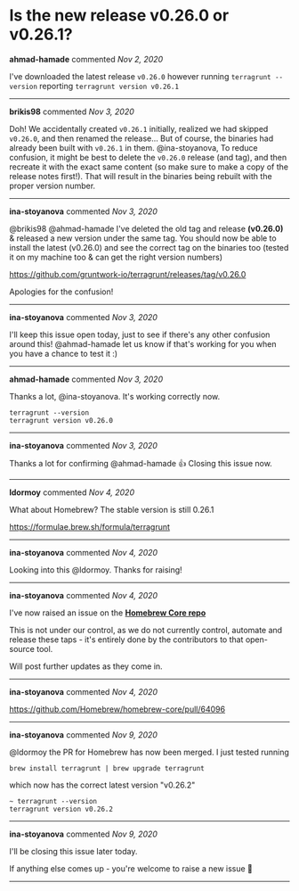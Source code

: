 # Is the new release v0.26.0 or v0.26.1?

**ahmad-hamade** commented *Nov 2, 2020*

I've downloaded the latest release `v0.26.0` however running `terragrunt --version` reporting `terragrunt version v0.26.1`
<br />
***


**brikis98** commented *Nov 3, 2020*

Doh! We accidentally created `v0.26.1` initially, realized we had skipped `v0.26.0`, and then renamed the release... But of course, the binaries had already been built with `v0.26.1` in them. @ina-stoyanova, To reduce confusion, it might be best to delete the `v0.26.0` release (and tag), and then recreate it with the exact same content (so make sure to make a copy of the release notes first!). That will result in the binaries being rebuilt with the proper version number.
***

**ina-stoyanova** commented *Nov 3, 2020*

@brikis98 @ahmad-hamade I've deleted the old tag and release **(v0.26.0)** & released a new version under the same tag. You should now be able to install the latest (v0.26.0) and see the correct tag on the binaries too (tested it on my machine too & can get the right version numbers)

https://github.com/gruntwork-io/terragrunt/releases/tag/v0.26.0

Apologies for the confusion!

***

**ina-stoyanova** commented *Nov 3, 2020*

I'll keep this issue open today, just to see if there's any other confusion around this! @ahmad-hamade let us know if that's working for you when you have a chance to test it :) 
***

**ahmad-hamade** commented *Nov 3, 2020*

Thanks a lot, @ina-stoyanova. It's working correctly now.

```
terragrunt --version
terragrunt version v0.26.0
```
***

**ina-stoyanova** commented *Nov 3, 2020*

Thanks a lot for confirming @ahmad-hamade 👍  Closing this issue now. 
***

**ldormoy** commented *Nov 4, 2020*

What about Homebrew? The stable version is still 0.26.1

https://formulae.brew.sh/formula/terragrunt
***

**ina-stoyanova** commented *Nov 4, 2020*

Looking into this @ldormoy. Thanks for raising!
***

**ina-stoyanova** commented *Nov 4, 2020*

I've now raised an issue on the [**Homebrew Core repo**](https://github.com/Homebrew/homebrew-core/pull/64096)

This is not under our control, as we do not currently control, automate and release these taps - it's entirely done by the contributors to that open-source tool. 

Will post further updates as they come in.
***

**ina-stoyanova** commented *Nov 4, 2020*

https://github.com/Homebrew/homebrew-core/pull/64096

***

**ina-stoyanova** commented *Nov 9, 2020*

@ldormoy the PR for Homebrew has now been merged. I just tested running 
```
brew install terragrunt | brew upgrade terragrunt
```
which now has the correct latest version "v0.26.2" 

```
~ terragrunt --version                                                                             
terragrunt version v0.26.2
```
***

**ina-stoyanova** commented *Nov 9, 2020*

I'll be closing this issue later today. 

If anything else comes up - you're welcome to raise a new issue 🙂 
***

